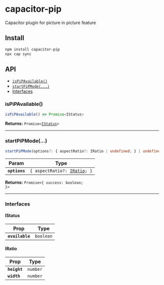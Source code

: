 # capacitor-pip

Capacitor plugin for picture in picture feature

## Install

```bash
npm install capacitor-pip
npx cap sync
```

## API

<docgen-index>

* [`isPiPAvailable()`](#ispipavailable)
* [`startPiPMode(...)`](#startpipmode)
* [Interfaces](#interfaces)

</docgen-index>

<docgen-api>
<!--Update the source file JSDoc comments and rerun docgen to update the docs below-->

### isPiPAvailable()

```typescript
isPiPAvailable() => Promise<IStatus>
```

**Returns:** <code>Promise&lt;<a href="#istatus">IStatus</a>&gt;</code>

--------------------


### startPiPMode(...)

```typescript
startPiPMode(options?: { aspectRatio?: IRatio | undefined; } | undefined) => Promise<{ success: boolean; }>
```

| Param         | Type                                                         |
| ------------- | ------------------------------------------------------------ |
| **`options`** | <code>{ aspectRatio?: <a href="#iratio">IRatio</a>; }</code> |

**Returns:** <code>Promise&lt;{ success: boolean; }&gt;</code>

--------------------


### Interfaces


#### IStatus

| Prop            | Type                 |
| --------------- | -------------------- |
| **`available`** | <code>boolean</code> |


#### IRatio

| Prop         | Type                |
| ------------ | ------------------- |
| **`height`** | <code>number</code> |
| **`width`**  | <code>number</code> |

</docgen-api>
